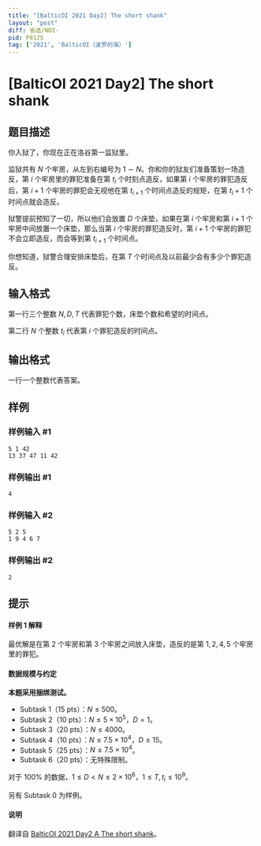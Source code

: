 ```yaml
---
title: "[BalticOI 2021 Day2] The short shank"
layout: "post"
diff: 省选/NOI-
pid: P8125
tag: ['2021', 'BalticOI（波罗的海）']
---
```

# [BalticOI 2021 Day2] The short shank
## 题目描述

你入狱了，你现在正在洛谷第一监狱里。

监狱共有 $N$ 个牢房，从左到右编号为 $1 \sim N$。你和你的狱友们准备策划一场造反，第 $i$ 个牢房里的罪犯准备在第 $t_i$ 个时刻点造反，如果第 $i$ 个牢房的罪犯造反后，第 $i+1$ 个牢房的罪犯会无视他在第 $t_{i+1}$ 个时间点造反的规矩，在第 $t_i+1$ 个时间点就会造反。

狱警提前预知了一切，所以他们会放置 $D$ 个床垫，如果在第 $i$ 个牢房和第 $i+1$ 个牢房中间放置一个床垫，那么当第 $i$ 个牢房的罪犯造反时，第 $i+1$ 个牢房的罪犯不会立即造反，而会等到第 $t_{i+1}$ 个时间点。

你想知道，狱警合理安排床垫后，在第 $T$ 个时间点及以前最少会有多少个罪犯造反。
## 输入格式

第一行三个整数 $N,D,T$ 代表罪犯个数，床垫个数和希望的时间点。

第二行 $N$ 个整数 $t_i$ 代表第 $i$ 个罪犯造反的时间点。
## 输出格式

一行一个整数代表答案。
## 样例

### 样例输入 #1
```
5 1 42
13 37 47 11 42
```
### 样例输出 #1
```
4
```
### 样例输入 #2
```
5 2 5
1 9 4 6 7
```
### 样例输出 #2
```
2
```
## 提示

#### 样例 1 解释

最优解是在第 $2$ 个牢房和第 $3$ 个牢房之间放入床垫，造反的是第 $1,2,4,5$ 个牢房里的罪犯。

#### 数据规模与约定

**本题采用捆绑测试。**

- Subtask 1（15 pts）：$N \le 500$。
- Subtask 2（10 pts）：$N \le 5 \times 10^5$，$D=1$。
- Subtask 3（20 pts）：$N \le 4000$。
- Subtask 4（10 pts）：$N \le 7.5 \times 10^4$，$D \le 15$。
- Subtask 5（25 pts）：$N \le 7.5 \times 10^4$。
- Subtask 6（20 pts）：无特殊限制。

对于 $100\%$ 的数据，$1 \le D<N \le 2 \times 10^6$，$1 \le T,t_i \le 10^9$。

另有 Subtask 0 为样例。

#### 说明

翻译自 [BalticOI 2021 Day2 A The short shank](https://boi.cses.fi/files/boi2021_day2.pdf)。
